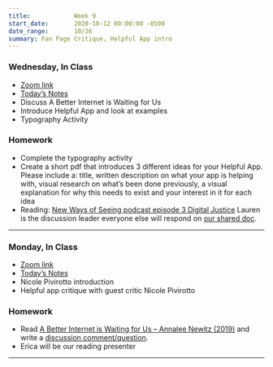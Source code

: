 ```yaml
---
title:            Week 9
start_date:       2020-10-12 00:00:00 -0500
date_range:       10/26
summary: Fan Page Critique, Helpful App intro
---
```


### Wednesday, In Class

- [Zoom link](https://zoom.us/j/7047994536?pwd=RThBZ0oyWHd5M2RZcmFNQUVwUFJHUT09)
- [Today&rsquo;s Notes](https://paper.dropbox.com/doc/Helpful-App-Intro--A~WjgYdrRQNE82JQ21ELSFP5AQ-lb5hQl5F5UBghD3MBty9K)
- Discuss A Better Internet is Waiting for Us
- Introduce Helpful App and look at examples
- Typography Activity


### Homework
- Complete the typography activity
- Create a short pdf that introduces 3 different ideas for your Helpful App. Please include a: title, written description on what your app is helping with, visual research on what&rsquo;s been done previously, a visual explanation for why this needs to exist and your interest in it for each idea 
- Reading: [New Ways of Seeing podcast episode 3 Digital Justice](http://jamesbridle.com/new-ways-of-seeing) Lauren is the discussion leader everyone else will respond on [our shared doc](https://paper.dropbox.com/doc/UPenn-Art-of-Web-F20-Reading-Reflections--A~WoPN6_7rA9at00fKiIDvlvAQ-RLgJeYS8OrsbvUNYrsRRT).


--- 

### Monday, In Class

- [Zoom link](https://zoom.us/j/7047994536?pwd=RThBZ0oyWHd5M2RZcmFNQUVwUFJHUT09)
- [Today&rsquo;s Notes](https://paper.dropbox.com/doc/Fan-Page-Critique--A~O0RLlc0Q5ffVpsF5OwCniKAQ-cV2q6zvrlj4JMBXC6QqD6)
- Nicole Pivirotto introduction
- Helpful app critique with guest critic Nicole Pivirotto

### Homework
- Read [A Better Internet is Waiting for Us – Annalee Newitz (2019)](https://www.nytimes.com/interactive/2019/11/30/opinion/social-media-future.html?smid=nytcore-ios-share) and write a [discussion comment/question](https://paper.dropbox.com/doc/UPenn-Art-of-Web-F20-Reading-Reflections--A~PGlZ_hivVzmO~gUjzOruNaAQ-RLgJeYS8OrsbvUNYrsRRT).
- Erica will be our reading presenter


---
